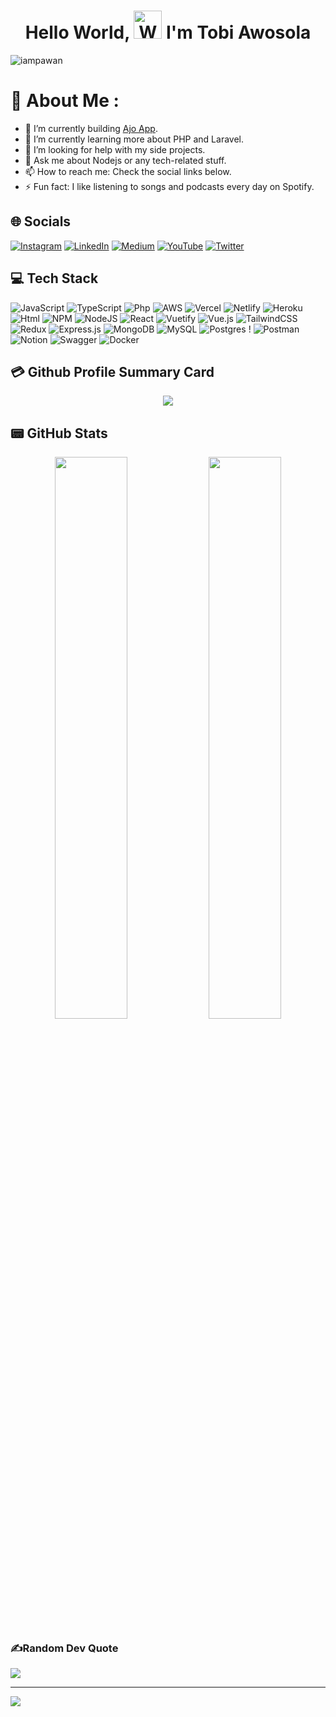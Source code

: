 <h1 align="center"> Hello World, <img src="https://raw.githubusercontent.com/nixin72/nixin72/master/wave.gif" 
         alt="Waving hand animated gif"
         height="45"
         width="45" /> I'm Tobi Awosola</h1>

<p align="left"> <img src="https://komarev.com/ghpvc/?username=olatocode&label=Views&color=blue&style=plastic&style=for-the-badge" alt="iampawan" /> </p>

# 💫 About Me :
- 🔭 I’m currently building [Ajo App](https://ajoapp.vercel.app/).
- 🌱 I’m currently learning more about PHP and Laravel.
- 🤔 I’m looking for help with my side projects.
- 💬 Ask me about Nodejs or any tech-related stuff.
- 📫 How to reach me: Check the social links below.
- ⚡ Fun fact: I like listening to songs and podcasts every day on Spotify.

## 🌐 Socials
[![Instagram](https://img.shields.io/badge/Instagram-E4405F?style=for-the-badge&logo=instagram&logoColor=white)](https://instagram.com/olatocode) [![LinkedIn](https://img.shields.io/badge/LinkedIn-0077B5?style=for-the-badge&logo=linkedin&logoColor=white)](https://linkedin.com/in/tobi-awosola) [![Medium](https://img.shields.io/badge/Medium-12100E?style=for-the-badge&logo=medium&logoColor=white)](https://medium.com/@olatocode)  [![YouTube](https://img.shields.io/badge/YouTube-FF0000?style=for-the-badge&logo=youtube&logoColor=white)](https://youtube.com/c/olatocode) [![Twitter](https://img.shields.io/twitter/follow/olatocode?logo=Twitter&style=for-the-badge)](https://twitter.com/olatocode)

## 💻 Tech Stack
 ![JavaScript](https://img.shields.io/badge/javascript-%23323330.svg?style=for-the-badge&logo=javascript&logoColor=%23F7DF1E)  ![TypeScript](https://img.shields.io/badge/typescript-%23007ACC.svg?style=for-the-badge&logo=typescript&logoColor=white) ![Php](https://img.shields.io/badge/php-3670A0?style=for-the-badge&logo=php&logoColor=ffdd54) ![AWS](https://img.shields.io/badge/AWS-%23FF9900.svg?style=for-the-badge&logo=amazon-aws&logoColor=white) ![Vercel](https://img.shields.io/badge/vercel-%23000000.svg?style=for-the-badge&logo=vercel&logoColor=white) ![Netlify](https://img.shields.io/badge/netlify-%23000000.svg?style=for-the-badge&logo=netlify&logoColor=#00C7B7) ![Heroku](https://img.shields.io/badge/heroku-%23430098.svg?style=for-the-badge&logo=heroku&logoColor=white) ![Html](https://img.shields.io/badge/Html-%234285F4.svg?style=for-the-badge&logo=html&logoColor=orange)  ![NPM](https://img.shields.io/badge/NPM-%23000000.svg?style=for-the-badge&logo=npm&logoColor=white) ![NodeJS](https://img.shields.io/badge/node.js-6DA55F?style=for-the-badge&logo=node.js&logoColor=white) ![React](https://img.shields.io/badge/react-%2320232a.svg?style=for-the-badge&logo=react&logoColor=%2361DAFB) ![Vuetify](https://img.shields.io/badge/Vuetify-1867C0?style=for-the-badge&logo=vuetify&logoColor=AEDDFF)  ![Vue.js](https://img.shields.io/badge/vuejs-%2335495e.svg?style=for-the-badge&logo=vuedotjs&logoColor=%234FC08D) ![TailwindCSS](https://img.shields.io/badge/tailwindcss-%2338B2AC.svg?style=for-the-badge&logo=tailwind-css&logoColor=white) ![Redux](https://img.shields.io/badge/redux-%23593d88.svg?style=for-the-badge&logo=redux&logoColor=white)  ![Express.js](https://img.shields.io/badge/express.js-%23404d59.svg?style=for-the-badge&logo=express&logoColor=%2361DAFB) ![MongoDB](https://img.shields.io/badge/MongoDB-%234ea94b.svg?style=for-the-badge&logo=mongodb&logoColor=white) ![MySQL](https://img.shields.io/badge/mysql-%2300f.svg?style=for-the-badge&logo=mysql&logoColor=white) ![Postgres](https://img.shields.io/badge/postgres-%23316192.svg?style=for-the-badge&logo=postgresql&logoColor=white) ! 
 ![Postman](https://img.shields.io/badge/Postman-FF6C37?style=for-the-badge&logo=postman&logoColor=white) ![Notion](https://img.shields.io/badge/Notion-%23000000.svg?style=for-the-badge&logo=notion&logoColor=white) ![Swagger](https://img.shields.io/badge/-Swagger-%23Clojure?style=for-the-badge&logo=swagger&logoColor=white) ![Docker](https://img.shields.io/badge/docker-%230db7ed.svg?style=for-the-badge&logo=docker&logoColor=white)


## 💳 Github Profile Summary Card
<p align="center">
  <img src="https://github-profile-summary-cards.vercel.app/api/cards/profile-details?username=olatocode&theme=algolia"/>
</p>

## 📟 GitHub Stats
<p align="center">
	<img width="48%" src="https://github-readme-stats.vercel.app/api?username=olatocode&show_icons=true&theme=algolia" />
	<img width="48%" src="https://github-readme-streak-stats.herokuapp.com/?user=olatocode&theme=algolia" />
</p>

### ✍️Random Dev Quote
![](https://quotes-github-readme.vercel.app/api?type=horizontal&theme=swift)

---
[![](https://visitcount.itsvg.in/api?id=olatocode&icon=0&color=1)](https://visitcount.itsvg.in)
